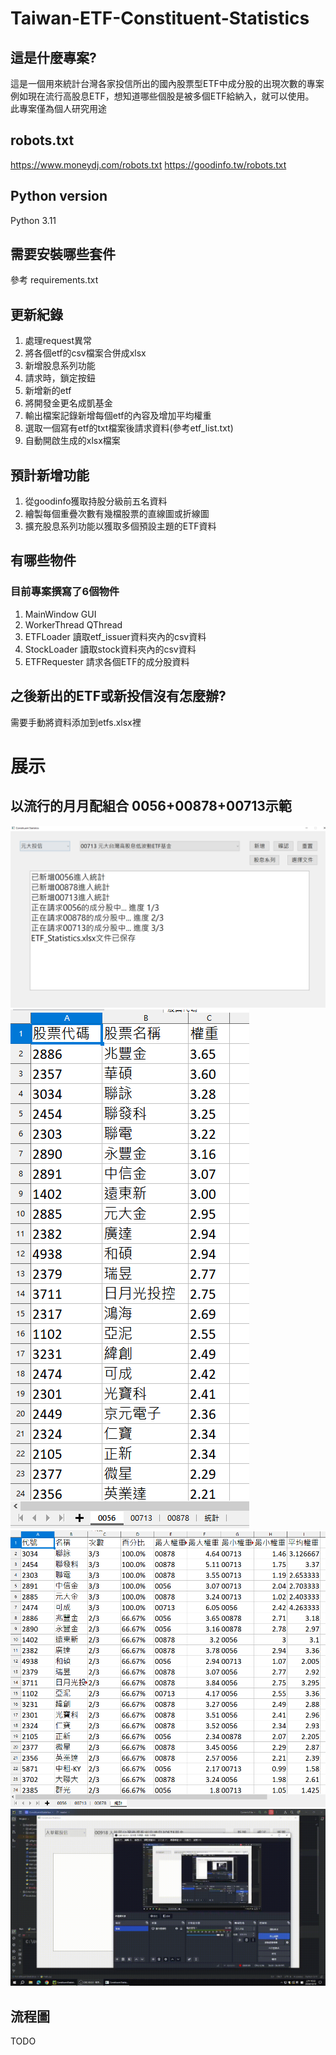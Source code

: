 # Taiwan-ETF-Constituent-Statistics
## 這是什麼專案?
這是一個用來統計台灣各家投信所出的國內股票型ETF中成分股的出現次數的專案    
例如現在流行高股息ETF，想知道哪些個股是被多個ETF給納入，就可以使用。  
此專案僅為個人研究用途  

## robots.txt
https://www.moneydj.com/robots.txt
https://goodinfo.tw/robots.txt

## Python version
Python 3.11

## 需要安裝哪些套件
參考 requirements.txt  

## 更新紀錄  
1. 處理request異常  
2. 將各個etf的csv檔案合併成xlsx  
3. 新增股息系列功能  
4. 請求時，鎖定按鈕  
5. 新增新的etf  
6. 將開發金更名成凱基金  
7. 輸出檔案記錄新增每個etf的內容及增加平均權重  
8. 選取一個寫有etf的txt檔案後請求資料(參考etf_list.txt)  
9. 自動開啟生成的xlsx檔案

## 預計新增功能
1. 從goodinfo獲取持股分級前五名資料  
2. 繪製每個重疊次數有幾檔股票的直線圖或折線圖  
3. 擴充股息系列功能以獲取多個預設主題的ETF資料  

## 有哪些物件
### 目前專案撰寫了6個物件
1. MainWindow GUI  
2. WorkerThread QThread  
3. ETFLoader 讀取etf_issuer資料夾內的csv資料  
4. StockLoader 讀取stock資料夾內的csv資料  
5. ETFRequester 請求各個ETF的成分股資料  

## 之後新出的ETF或新投信沒有怎麼辦?
需要手動將資料添加到etfs.xlsx裡  

# 展示
## 以流行的月月配組合 0056+00878+00713示範
![](example1.PNG)
![](example2.PNG)
![](example3.PNG)
![](openfile.gif)

## 流程圖
TODO

